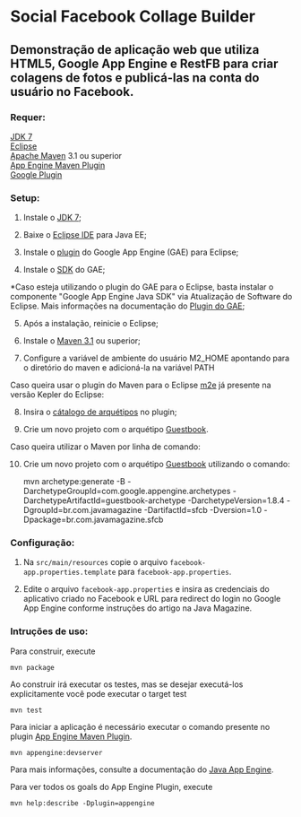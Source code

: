 Social Facebook Collage Builder
======

## Demonstração de aplicação web que utiliza HTML5, Google App Engine e RestFB para criar colagens de fotos e publicá-las na conta do usuário no Facebook.

### Requer:
[JDK 7](http://www.oracle.com/technetwork/pt/java/javase/downloads/index.html)  
[Eclipse](http://www.eclipse.org/downloads/)  
[Apache Maven](http://maven.apache.org) 3.1 ou superior  
[App Engine Maven Plugin](http://code.google.com/p/appengine-maven-plugin/)  
[Google Plugin](https://developers.google.com/eclipse/)  

### Setup:
1) Instale o [JDK 7](http://www.oracle.com/technetwork/java/javase/downloads/index.html);

2) Baixe o [Eclipse IDE](http://www.eclipse.org/downloads/) para Java EE;

3) Instale o [plugin](https://developers.google.com/eclipse/?hl=pt-BR) do Google App Engine (GAE) para Eclipse;

4) Instale o [SDK](https://developers.google.com/appengine/downloads?hl=pt-br) do GAE;

*Caso esteja utilizando o plugin do GAE para o Eclipse, basta instalar o componente "Google App Engine Java SDK" via Atualização de Software do Eclipse. Mais informações na documentação do [Plugin do GAE](https://developers.google.com/eclipse/docs/getting_started?hl=pt-BR);

5) Após a instalação, reinicie o Eclipse;

6) Instale o [Maven 3.1](http://maven.apache.org/) ou superior;

7) Configure a variável de ambiente do usuário M2_HOME apontando para o diretório do maven e adicioná-la na variável PATH

Caso queira usar o plugin do Maven para o Eclipse [m2e](http://eclipse.org/m2e/) já presente na versão Kepler do Eclipse:

8) Insira o [cátalogo de arquétipos](http://repo1.maven.org/maven2/archetype-catalog.xml) no plugin;

9) Crie um novo projeto com o arquétipo [Guestbook](http://search.maven.org/#search%7Cga%7C1%7Ccom.google.appengine.archetypes). 

Caso queira utilizar o Maven por linha de comando:

10) Crie um novo projeto com o arquétipo [Guestbook](http://search.maven.org/#search%7Cga%7C1%7Ccom.google.appengine.archetypes) utilizando o comando:

	mvn archetype:generate -B -DarchetypeGroupId=com.google.appengine.archetypes -DarchetypeArtifactId=guestbook-archetype -DarchetypeVersion=1.8.4 -DgroupId=br.com.javamagazine -DartifactId=sfcb -Dversion=1.0 -Dpackage=br.com.javamagazine.sfcb

### Configuração:

1) Na `src/main/resources` copie o arquivo `facebook-app.properties.template` para `facebook-app.properties`.

2) Edite o arquivo `facebook-app.properties` e insira as credenciais do aplicativo criado no Facebook e URL para redirect
do login no Google App Engine conforme instruções do artigo na Java Magazine.

### Intruções de uso:

Para construir, execute

    mvn package

Ao construir irá executar os testes, mas se desejar executá-los explicitamente você pode executar o target test

    mvn test

Para iniciar a aplicação é necessário executar o comando presente no plugin [App Engine Maven Plugin](http://code.google.com/p/appengine-maven-plugin/).

    mvn appengine:devserver

Para mais informações, consulte a documentação do [Java App Engine](https://developers.google.com/appengine/docs/java/overview).

Para ver todos os goals do App Engine Plugin, execute

    mvn help:describe -Dplugin=appengine